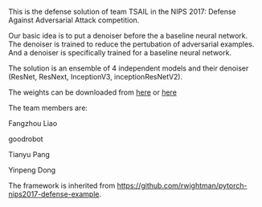 This is the defense solution of team TSAIL in the NIPS 2017: Defense Against Adversarial Attack competition. 

Our basic idea is to put a denoiser before the a baseline neural network. The denoiser is trained to reduce the pertubation of adversarial examples. And a denoiser is specifically trained for a baseline neural network.

The solution is an ensemble of 4 independent models and their denoiser (ResNet, ResNext, InceptionV3, inceptionResNetV2). 

The weights can be downloaded from [here](https://pan.baidu.com/s/1hs7ti5Y) or [here](https://www.dropbox.com/sh/q9ssnbhpx8l515t/AACvjiMmGRCteaApmj1zTrLTa?dl=0)

The team members are:

Fangzhou Liao

goodrobot

Tianyu Pang

Yinpeng Dong



The framework is inherited from https://github.com/rwightman/pytorch-nips2017-defense-example.


